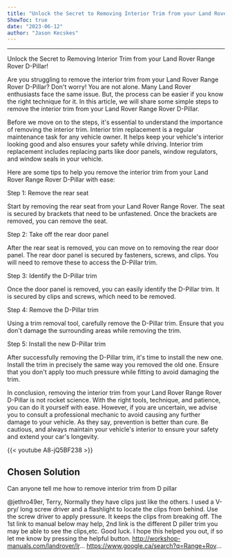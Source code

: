 ```yaml
---
title: "Unlock the Secret to Removing Interior Trim from your Land Rover Range Rover D-Pillar!"
ShowToc: true 
date: "2023-06-12"
author: "Jason Kecskes"
---
```

*****
Unlock the Secret to Removing Interior Trim from your Land Rover Range Rover D-Pillar!

Are you struggling to remove the interior trim from your Land Rover Range Rover D-Pillar? Don't worry! You are not alone. Many Land Rover enthusiasts face the same issue. But, the process can be easier if you know the right technique for it. In this article, we will share some simple steps to remove the interior trim from your Land Rover Range Rover D-Pillar. 

Before we move on to the steps, it's essential to understand the importance of removing the interior trim. Interior trim replacement is a regular maintenance task for any vehicle owner. It helps keep your vehicle's interior looking good and also ensures your safety while driving. Interior trim replacement includes replacing parts like door panels, window regulators, and window seals in your vehicle. 

Here are some tips to help you remove the interior trim from your Land Rover Range Rover D-Pillar with ease:

Step 1: Remove the rear seat

Start by removing the rear seat from your Land Rover Range Rover. The seat is secured by brackets that need to be unfastened. Once the brackets are removed, you can remove the seat. 

Step 2: Take off the rear door panel

After the rear seat is removed, you can move on to removing the rear door panel. The rear door panel is secured by fasteners, screws, and clips. You will need to remove these to access the D-Pillar trim. 

Step 3: Identify the D-Pillar trim

Once the door panel is removed, you can easily identify the D-Pillar trim. It is secured by clips and screws, which need to be removed. 

Step 4: Remove the D-Pillar trim

Using a trim removal tool, carefully remove the D-Pillar trim. Ensure that you don't damage the surrounding areas while removing the trim. 

Step 5: Install the new D-Pillar trim

After successfully removing the D-Pillar trim, it's time to install the new one. Install the trim in precisely the same way you removed the old one. Ensure that you don't apply too much pressure while fitting to avoid damaging the trim. 

In conclusion, removing the interior trim from your Land Rover Range Rover D-Pillar is not rocket science. With the right tools, technique, and patience, you can do it yourself with ease. However, if you are uncertain, we advise you to consult a professional mechanic to avoid causing any further damage to your vehicle. As they say, prevention is better than cure. Be cautious, and always maintain your vehicle's interior to ensure your safety and extend your car's longevity.

{{< youtube A8-jQ5BF238 >}} 



## Chosen Solution
 Can anyone tell me how to remove interior trim from D pillar

 @jethro49er, Terry, Normally they have clips just like the others. I used a V-pry/ long screw driver and a flashlight to locate the clips from behind. Use the screw driver to apply pressure. It keeps the clips from breaking off. The 1st link to manual below may help, 2nd link is the different D piller trim you may be able to see the clips,etc. Good luck.
I hope this helped you out, if so let me know by pressing the helpful button.
http://workshop-manuals.com/landrover/lr...
https://www.google.ca/search?q=Range+Rov...




